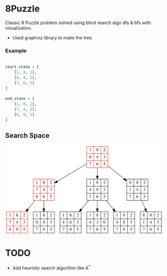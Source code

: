 # 8Puzzle

Classic 8 Puzzle problem solved using blind search algo dfs &amp; bfs with visualization.

- Used graphviz library to make the tree.

### Example

```python

start_state = [
    [1, 8, 2], 
    [0, 4, 3], 
    [7, 6, 5]
]

end_state = [
    [1, 8, 2],
    [7, 4, 3],
    [6, 0, 5]
]

```

## Search Space

![BFS](./BFS.gv.svg)

# TODO
- Add heuristic search algorithm like A<sup>*</sup>
